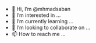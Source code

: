 - 👋 Hi, I’m @mhmadsaban
- 👀 I’m interested in ...
- 🌱 I’m currently learning ...
- 💞️ I’m looking to collaborate on ...
- 📫 How to reach me ...

<!---
mhmadsaban/mhmadsaban is a ✨ special ✨ repository because its `README.md` (this file) appears on your GitHub profile.
You can click the Preview link to take a look at your changes.
--->
